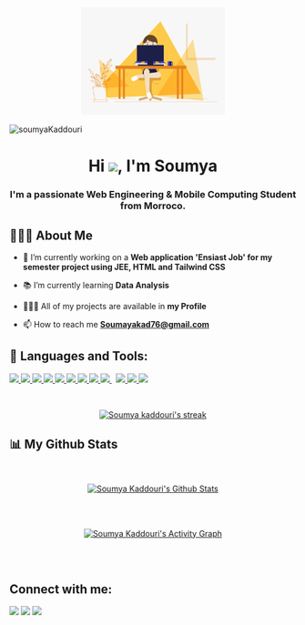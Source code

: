 <p align="center">
<a href="#"><img width="50%" height="auto"  src="github_pic.gif" height="175px"/></a>
</p>
<p align="left"> <img src="https://komarev.com/ghpvc/?username=soumyaKaddouri&label=Profile%20views&color=129e00&style=plastic" alt="soumyaKaddouri" /> </p>

<h1 align="center">Hi <img src="https://raw.githubusercontent.com/MartinHeinz/MartinHeinz/master/wave.gif" width="30px">, I'm Soumya</h1>
<h3 align="center">I'm a passionate Web Engineering & Mobile Computing Student from Morroco.</h3>

## 🙋🏼‍♀️ About Me

- 🔭 I’m currently working on a **Web application 'Ensiast Job' for my semester project using JEE, HTML and Tailwind CSS**

- 📚 I’m currently learning **Data Analysis**

- 👩🏼‍💻 All of my projects are available in **my Profile**

- 📫 How to reach me **Soumayakad76@gmail.com**

## 🚀 Languages and Tools:

<p align="left"> 
    <a href="https://www.java.com" target="_blank"> <img src="https://img.icons8.com/color/48/000000/java-coffee-cup-logo.png"/> </a>
    <a href="https://www.php.net/" target="_blank"> <img src="https://img.icons8.com/offices/50/000000/php-logo.png"/> </a>
    <a href="https://developer.mozilla.org/en-US/docs/Web/JavaScript" target="_blank"> <img src="https://img.icons8.com/color/48/000000/javascript.png"/> </a> 
    <a href="https://www.w3.org/html/" target="_blank"> <img src="https://img.icons8.com/color/48/000000/html-5.png"/> </a> 
    <a href="https://www.w3schools.com/css/" target="_blank"> <img src="https://img.icons8.com/color/48/000000/css3.png"/> </a> 
    <a href="https://getbootstrap.com" target="_blank"> <img src="https://img.icons8.com/color/48/000000/bootstrap.png"/> </a> 
    <a href="https://www.python.org" target="_blank"> <img src="https://img.icons8.com/color/48/000000/python.png"/> </a>
    <a href="https://www.r-project.org/" target="_blank"> <img src="https://img.icons8.com/external-becris-flat-becris/64/000000/external-r-data-science-becris-flat-becris.png"/> </a>   
    <a style="padding-right:8px;" href="https://www.mysql.com/" target="_blank"> <img src="https://img.icons8.com/fluent/50/000000/mysql-logo.png"/> </a> 
    <a href="https://git-scm.com/" target="_blank"> <img src="https://img.icons8.com/color/48/000000/git.png"/> </a> 
    <a href="https://www.oracle.com/id/index.html" target="_blank"><img src="https://img.icons8.com/color/48/000000/oracle-logo.png"/> </a>
    <a href="https://docs.microsoft.com/en-us/sql/sql-server/" target="_blank"><img src="https://img.icons8.com/color/48/000000/microsoft-sql-server.png"/> </a>  
</p>

<br/>

<p align="center">
    <a href="https://github.com/soumyaKaddouri/github-readme-streak-stats">
        <img title="🔥 Get streak stats for your profile at git.io/streak-stats" alt="Soumya kaddouri's streak" src="https://github-readme-streak-stats.herokuapp.com/?user=soumyaKaddouri&theme=black-ice&hide_border=true&stroke=0000&background=060A0CD0"/>
    </a>
</p>

## 📊 My Github Stats

  <br/>
  <p align="center">
    <a href="https://github.com/soumyaKaddouri/github-readme-stats"><img alt="Soumya Kaddouri's Github Stats" src="https://github-readme-stats.vercel.app/api?username=soumyaKaddouri&show_icons=true&count_private=true&theme=react&hide_border=true&bg_color=0D1117" /></a>
  </p>

<br/>
<br/>
<p align="center">
<a href="https://github.com/soumyaKaddouri/github-readme-activity-graph"><img alt="Soumya Kaddouri's Activity Graph" src="https://activity-graph.herokuapp.com/graph?username=soumyaKaddouri&bg_color=0D1117&color=5BCDEC&line=5BCDEC&point=FFFFFF&hide_border=true" /></a>
</p>
<br/>
<br/>

## Connect with me:

<p align="left">

<a href = "https://www.linkedin.com/in/soumya-kaddouri-508bb11b8"><img src="https://img.icons8.com/fluent/48/000000/linkedin.png"/></a>
<a href = "https://instagram.com/soumaaa20?utm_medium=copy_link"><img src="https://img.icons8.com/fluent/48/000000/instagram-new.png"/></a>
<a href = "https://m.facebook.com/soumya.kad2"><img src="https://img.icons8.com/fluency/48/000000/facebook-new.png"/></a>

</p>
